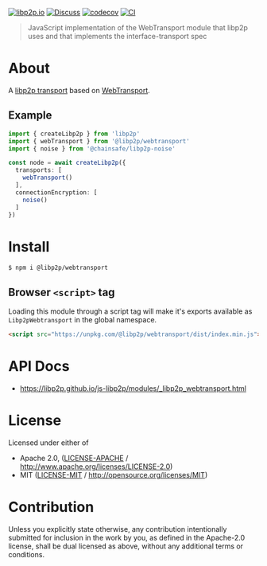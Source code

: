 [![libp2p.io](https://img.shields.io/badge/project-libp2p-yellow.svg?style=flat-square)](http://libp2p.io/)
[![Discuss](https://img.shields.io/discourse/https/discuss.libp2p.io/posts.svg?style=flat-square)](https://discuss.libp2p.io)
[![codecov](https://img.shields.io/codecov/c/github/libp2p/js-libp2p.svg?style=flat-square)](https://codecov.io/gh/libp2p/js-libp2p)
[![CI](https://img.shields.io/github/actions/workflow/status/libp2p/js-libp2p/main.yml?branch=main\&style=flat-square)](https://github.com/libp2p/js-libp2p/actions/workflows/main.yml?query=branch%3Amain)

> JavaScript implementation of the WebTransport module that libp2p uses and that implements the interface-transport spec

# About

A [libp2p transport](https://docs.libp2p.io/concepts/transports/overview/) based on [WebTransport](https://www.w3.org/TR/webtransport/).

## Example

```TypeScript
import { createLibp2p } from 'libp2p'
import { webTransport } from '@libp2p/webtransport'
import { noise } from '@chainsafe/libp2p-noise'

const node = await createLibp2p({
  transports: [
    webTransport()
  ],
  connectionEncryption: [
    noise()
  ]
})
```

# Install

```console
$ npm i @libp2p/webtransport
```

## Browser `<script>` tag

Loading this module through a script tag will make it's exports available as `Libp2pWebtransport` in the global namespace.

```html
<script src="https://unpkg.com/@libp2p/webtransport/dist/index.min.js"></script>
```

# API Docs

- <https://libp2p.github.io/js-libp2p/modules/_libp2p_webtransport.html>

# License

Licensed under either of

- Apache 2.0, ([LICENSE-APACHE](LICENSE-APACHE) / <http://www.apache.org/licenses/LICENSE-2.0>)
- MIT ([LICENSE-MIT](LICENSE-MIT) / <http://opensource.org/licenses/MIT>)

# Contribution

Unless you explicitly state otherwise, any contribution intentionally submitted for inclusion in the work by you, as defined in the Apache-2.0 license, shall be dual licensed as above, without any additional terms or conditions.
